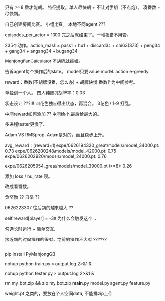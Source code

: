 ##
只有 >=8 番才能胡。
特征提取。单人尽快胡 + 不让对手胡（不点炮）。
凑番数 + 尽快胡。

自己创建房间比赛。
小组比赛。
本地不同agent ???

episodes_per_actor = 1000 完之后就结束了。一堆报错不用管。

235个动作。action_mask = pass1 + hu1 + discard34 + chi63(3*7*3) + peng34 + gang34 + angang34 + bugang34

MahjongFanCalculator 不胡牌就报错。

<!-- state添加牌池等信息。 但只考虑hand就差不多够了-->
告诉agent每个操作后的state。
model只要value model. action e-greedy.

reward：番数(不胡牌没番，怎么办) + 胡牌快慢
番数作为中间参考。

单独训一个人。
四人纯随机胡牌率：0.03

状态设计 ???!!!
四花色独自得出状态，再混合。
3花色 / 1-9 打乱。

中间reward如何添加 ?? 中间给小,最后给最大的。

<!-- seed无效 -->
<!-- 加速cuda. -->

多进程tester更慢了..

Adam VS RMSprop. Adam是对的，而且稳步上升。

avg_reward：(reward=1)
expe/0626194320_great/models/model_34000.pt: 0.73
expe/0626200248/models/model_42000.pt: 0.75
expe/0626202920/models/model_24000.pt: 0.76

expe/0626205954_great/models/model_39000.pt (>=8): 0.26

添加 loss / hu_rate 项。

改成看番数。

负奖励 ?? 自举 ??

0626223307 往后胡的越来越大 ??

self.reward[player] = -30 为什么会触发这个 ..

勾选长时运行 + 简单交互。

接近胡的时候操作的很对，之前的操作不太对 ??????


##
pip install PyMahjongGB

nohup python train.py > output.log 2>&1 &

nohup python tester.py > output.log 2>&1 &

rm my_bot.zip  &&  zip my_bot.zip __main__.py model.py agent.py feature.py

weight.pt 之类的，要放在个人空间data, 不能携zip上传

